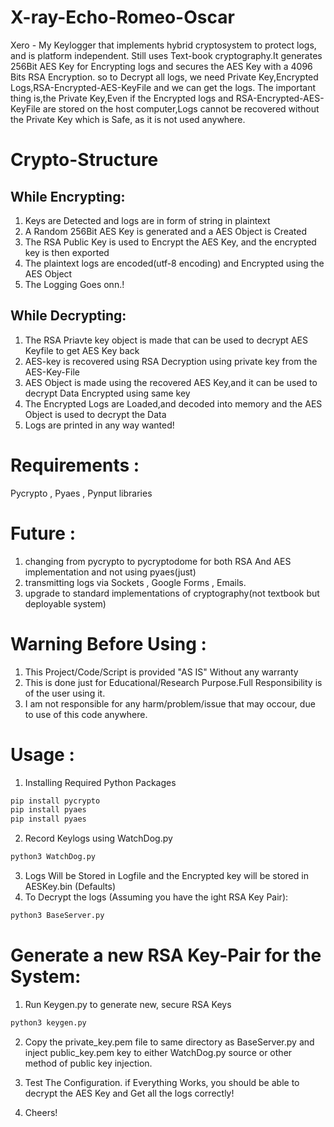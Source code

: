# X-ray-Echo-Romeo-Oscar
Xero - My Keylogger that implements hybrid cryptosystem to protect logs, and is platform independent.
Still uses Text-book cryptography.It generates 256Bit AES Key for Encrypting logs and secures the AES Key with a 4096 Bits RSA Encryption. so to Decrypt all logs, we need Private Key,Encrypted Logs,RSA-Encrypted-AES-KeyFile and we can get the logs.
The important thing is,the Private Key,Even if the Encrypted logs and RSA-Encrypted-AES-KeyFile are stored on the host computer,Logs cannot be recovered without the Private Key which is Safe, as it is not used anywhere.

# Crypto-Structure
## While Encrypting:
1. Keys are Detected and logs are in form of string in plaintext
2. A Random 256Bit AES Key is generated and a AES Object is Created
3. The RSA Public Key is used to Encrypt the AES Key, and the encrypted key is then exported 
4. The plaintext logs are encoded(utf-8 encoding) and Encrypted using the AES Object
5. The Logging Goes onn.!
## While Decrypting:
1. The RSA Priavte key object is made that can be used to decrypt AES Keyfile to get AES Key back
2. AES-key is recovered using RSA Decryption using private key from the AES-Key-File
3. AES Object is made using the recovered AES Key,and it can be used to decrypt Data Encrypted using same key
4. The Encrypted Logs are Loaded,and decoded into memory and the AES Object is used to decrypt the Data
5. Logs are printed in any way wanted!

# Requirements :
Pycrypto , Pyaes , Pynput libraries 

# Future : 
1. changing from pycrypto to pycryptodome for both RSA And AES implementation and not using pyaes(just)
2. transmitting logs via Sockets , Google Forms , Emails. 
3. upgrade to standard implementations of cryptography(not textbook but deployable system)

# Warning Before Using :
1. This Project/Code/Script is provided "AS IS" Without any warranty 
2. This is done just for Educational/Research Purpose.Full Responsibility is of the user using it.
3. I am not responsible for any harm/problem/issue that may occour, due to use of this code anywhere.

# Usage :
1. Installing Required Python Packages
```bash
pip install pycrypto
pip install pyaes
pip install pyaes
```
2. Record Keylogs using WatchDog.py

```bash
python3 WatchDog.py
```
3. Logs Will be Stored in Logfile and the Encrypted key will be stored in AESKey.bin (Defaults)
4. To Decrypt the logs (Assuming you have the ight RSA Key Pair):
```bash
python3 BaseServer.py 
```

# Generate a new RSA Key-Pair for the System:
1. Run Keygen.py to generate new, secure RSA Keys
```bash
python3 keygen.py
```
2. Copy the private_key.pem file to same directory as BaseServer.py and inject public_key.pem key to either WatchDog.py source or other method of public key injection.

3. Test The Configuration. if Everything Works, you should be able to decrypt the AES Key and Get all the logs correctly!
4. Cheers!
